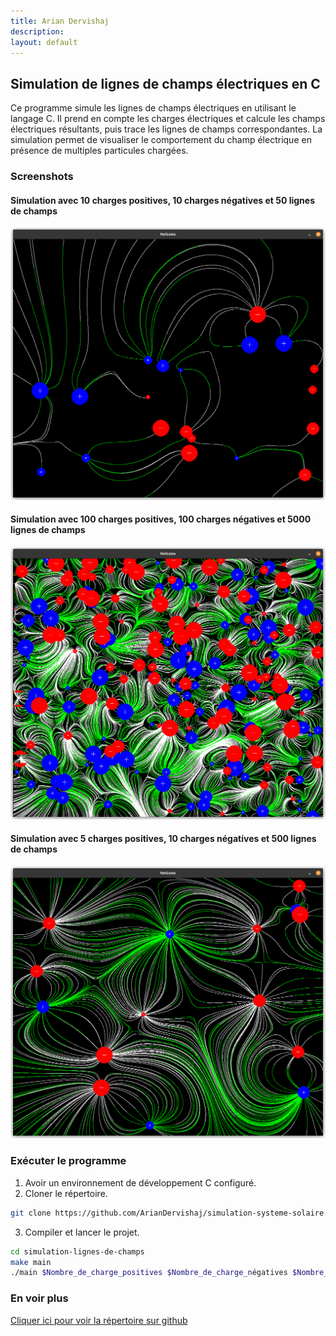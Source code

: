 ```yaml
---
title: Arian Dervishaj
description:
layout: default
---
```


## Simulation de lignes de champs électriques en C

Ce programme simule les lignes de champs électriques en utilisant le langage C. Il prend en compte les charges électriques et calcule les champs électriques résultants, puis trace les lignes de champs correspondantes. La simulation permet de visualiser le comportement du champ électrique en présence de multiples particules chargées.

### Screenshots

#### Simulation avec 10 charges positives, 10 charges négatives et 50 lignes de champs

![Simulation avec 10 charges positives, 10 charges négatives et 50 lignes de champs](/assets/lignes-de-champs/image.png)

#### Simulation avec 100 charges positives, 100 charges négatives et 5000 lignes de champs

![Simulation avec 100 charges positives, 100 charges négatives et 5000 lignes de champst](/assets/lignes-de-champs/image-1.png)

#### Simulation avec 5 charges positives, 10 charges négatives et 500 lignes de champs

![Simulation avec 5 charges positives, 10 charges négatives et 500 lignes de champs](/assets/lignes-de-champs/image-2.png)
### Exécuter le programme

1. Avoir un environnement de développement C configuré.
2. Cloner le répertoire.

```bash
git clone https://github.com/ArianDervishaj/simulation-systeme-solaire.git
```
3. Compiler et lancer le projet.

```bash
cd simulation-lignes-de-champs
make main
./main $Nombre_de_charge_positives $Nombre_de_charge_négatives $Nombre_de_ligne_de_champs
```
### En voir plus

[Cliquer ici pour voir la répertoire sur github](https://github.com/ArianDervishaj/simulation-lignes-de-champs)